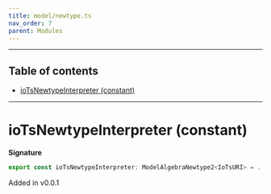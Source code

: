 ```yaml
---
title: model/newtype.ts
nav_order: 7
parent: Modules
---
```


---

<h2 class="text-delta">Table of contents</h2>

- [ioTsNewtypeInterpreter (constant)](#iotsnewtypeinterpreter-constant)

---

# ioTsNewtypeInterpreter (constant)

**Signature**

```ts
export const ioTsNewtypeInterpreter: ModelAlgebraNewtype2<IoTsURI> = ...
```

Added in v0.0.1
